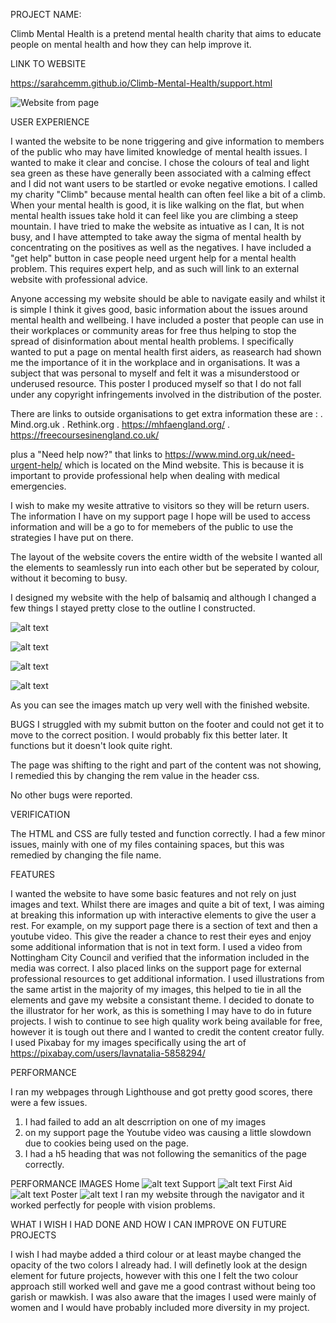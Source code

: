 PROJECT NAME:

Climb Mental Health is a pretend mental health charity that aims to educate people on mental health and how they can help improve it.

LINK TO WEBSITE

https://sarahcemm.github.io/Climb-Mental-Health/support.html

![Website from page](<website climb.jpg>)

USER EXPERIENCE 

I wanted the website to be none triggering and give information to members of the public who may have limited knowledge of mental health issues.
I wanted to make it clear and concise. I chose the colours of teal and light sea green as these have generally been associated with a calming effect and I did not want users to be startled or evoke negative emotions. 
I called my charity "Climb" because mental health can often feel like a bit of a climb. When your mental health is good, it is like walking on the flat, but when mental health issues take hold it can feel like you are climbing a steep mountain.
I have tried to make the website as intuative as I can, It is not busy, and I have attempted to take away the sigma of mental health by concentrating on the positives as well as the negatives. I have included a "get help" button in case people need urgent help for a mental health problem. This requires expert help, and as such will link to an external website with professional advice.

Anyone accessing my website should be able to navigate easily and whilst it is simple I think it gives good, basic information about the issues around mental health and wellbeing. I have included a poster that people can use in their workplaces or community areas for free thus helping to stop the spread of disinformation about mental health problems.
I specifically wanted to put a page on mental health first aiders, as reasearch had shown me the importance of it in the workplace and in organisations. It was a subject that was personal to myself and felt it was a misunderstood or underused resource. 
This poster I produced myself so that I do not fall under any copyright infringements involved in the distribution of the poster.

There are links to outside organisations to get extra information these are :
. Mind.org.uk
. Rethink.org
. https://mhfaengland.org/
. https://freecoursesinengland.co.uk/

plus a "Need help now?" that links to https://www.mind.org.uk/need-urgent-help/ which is located on the Mind website. This is because it is important to provide professional help when dealing with medical emergencies.

I wish to make my wesite attrative to visitors so they will be return users. 
The information I have on my support page I hope will be used to access information and will be a go to for memebers of the public to use the strategies I have put on there. 

The layout of the website covers the entire width of the website I wanted all the elements to seamlessly run into each other but be seperated by colour, without it becoming to busy. 

I designed my website with the help of balsamiq and although I changed a few things I stayed pretty close to the outline I constructed.

![alt text](<New Wireframe 1.png>)

![alt text](<New Wireframe 2.png>)

![alt text](<New Wireframe 1 (1).png>)

![alt text](<New Wireframe 3.png>)

As you can see the images match up very well with the finished website.

BUGS
I struggled with my submit button on the footer and could not get it to move to the correct position. I would probably fix this better later. It functions but it doesn't look quite right. 

The page was shifting to the right and part of the content was not showing, I remedied this by changing the rem value in the header css.

No other bugs were reported.

VERIFICATION

The HTML and CSS are fully tested and function correctly. I had a few minor issues, mainly with one of my files containing spaces, but this was remedied by changing the file name. 

FEATURES

I wanted the website to have some basic features and not rely on just images and text. Whilst there are images and quite a bit of text, I was aiming at breaking this information up with interactive elements to give the user a rest. For example, on my support page there is a section of text and then a youtube video. This give the reader a chance to rest their eyes and enjoy some additional information that is not in text form. 
I used a video from Nottingham City Council and verified that the information included in the media was correct.
I also placed links on the support page for external professional resources to get additional information.
I used illustrations from the same artist in the majority of my images, this helped to tie in all the elements and gave my website a consistant theme. I decided to donate to the illustrator for her work, as this is something I may have to do in future projects. I wish to continue to see high quality work being available for free, however it is tough out there and I wanted to credit the content creator fully. 
I used Pixabay for my images specifically using the art of https://pixabay.com/users/lavnatalia-5858294/ 

PERFORMANCE

I ran my webpages through Lighthouse and got pretty good scores, there were a few issues.
1. I had failed to add an alt descrription on one of my images 
2. on my support page the Youtube video was causing a little slowdown due to cookies being used on the page.
3. I had a h5 heading that was not following the semanitics of the page correctly.

PERFORMANCE IMAGES
Home
![alt text](<Screenshot 2024-10-02 122725.png>)
Support
![alt text](<Screenshot 2024-10-02 123035.png>)
First Aid
![alt text](<Screenshot 2024-10-02 123351.png>)
Poster
![alt text](<Screenshot 2024-10-02 123319.png>)
I ran my website through the navigator and it worked perfectly for people with vision problems.

WHAT I WISH I HAD DONE AND HOW I CAN IMPROVE ON FUTURE PROJECTS

I wish I had maybe added a third colour or at least maybe changed the opacity of the two colors I already had. I will definetly look at the design element for future projects, however with this one I felt the two colour approach still worked well and gave me a good contrast without being too garish or mawkish.
I was also aware that the images I used were mainly of women and I would have probably included more diversity in my project. 
